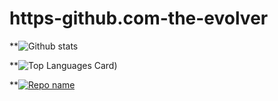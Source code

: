 # https-github.com-the-evolver


**![Github stats](https://github-readme-stats.vercel.app/api?username=the-evolver&theme=highcontrast&show_icons=true&count_private=true)


**![Top Languages Card](https://github-readme-stats.vercel.app/api/top-langs/?username=the-evolver&layout=compact))

**[![Repo name](https://github-readme-stats.vercel.app/api/pin/?username=the-evolver&repo=https-github.com-the-evolver)](https://github.com/yourusername/https-github.com-the-evolver)


